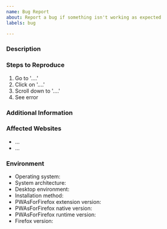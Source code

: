 ```yaml
---
name: Bug Report
about: Report a bug if something isn't working as expected
labels: bug

---
```


<!-- Before reporting a bug, read the troubleshooting steps: -->
<!-- https://pwasforfirefox.filips.si/help/troubleshooting/ -->

<!-- Thank you for reporting a bug and helping to improve the project -->
<!-- Please follow our issue template as much as possible -->
<!-- If you cannot answer some sections, please delete them -->

### Description

<!-- A clear and concise description of what the bug is -->

### Steps to Reproduce

<!-- Steps to reproduce this bug -->

1. Go to '....'
2. Click on '....'
3. Scroll down to '....'
4. See error

### Additional Information

<!-- As much useful information about this bug as possible, to make it easier to identify the cause -->
<!-- Log files, error messages, any special configuration, screenshots, etc. -->

### Affected Websites

<!-- Websites where the bug happens (if applicable) -->

* ...
* ...

### Environment

<!-- Details about your system environment and versions -->
<!-- You can obtain project versions from the extension settings -->
<!-- Please mention if you are using another Firefox-based browser -->

* Operating system:
* System architecture:
* Desktop environment: <!-- If on Linux -->
* Installation method: <!-- MSI/DEB/RPM/AUR/source... -->
* PWAsForFirefox extension version:
* PWAsForFirefox native version:
* PWAsForFirefox runtime version:
* Firefox version:
